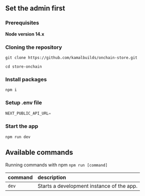 ## Set the admin first
### Prerequisites

**Node version 14.x**

### Cloning the repository

```shell
git clone https://github.com/kamalbuilds/onchain-store.git
```

```shell
cd store-onchain
```

### Install packages

```shell
npm i
```

### Setup .env file


```js
NEXT_PUBLIC_API_URL=
```


### Start the app

```shell
npm run dev
```

## Available commands

Running commands with npm `npm run [command]`

| command         | description                              |
| :-------------- | :--------------------------------------- |
| `dev`           | Starts a development instance of the app. |
